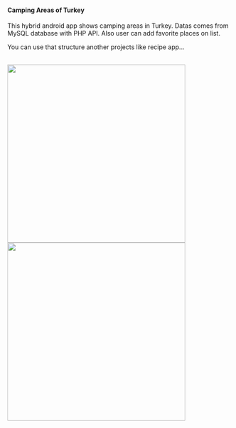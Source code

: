 #### Camping Areas of Turkey
This hybrid android app shows camping areas in Turkey. Datas comes from MySQL database with PHP API. Also user can add favorite places on list.

You can use that structure another projects like recipe app... <br/><br/>
<div>
<img src="https://lh3.googleusercontent.com/34S0tQP2QJdm6fJZndIDfXR0S0aw5BDTdjl8dP6URzuHl0x9FeVWaStG3PFSURFljoc=w1536-h754-rw" width="400">
<img src="https://lh3.googleusercontent.com/QE0Z7iU58RShsRtXHIAytk0tlskcnazvdMOm9CSburnM6phJyOYnEJZfOGOV_fmpH3mj=w1536-h754-rw" width="400">
</div>
